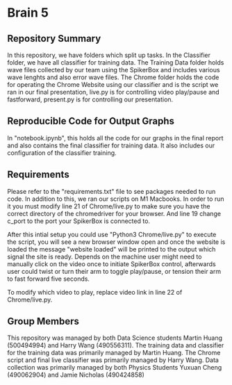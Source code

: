 # Brain 5

## Repository Summary
In this repository, we have folders which split up tasks. In the Classifier folder, we have all classifier for training data. The Training Data folder holds wave files collected by our team using the SpikerBox and includes various wave lenghts and also error wave files. The Chrome folder holds the code for operating the Chrome Website using our classifier and is the script we ran in our final presentation, live.py is for controlling video play/pause and fastforward, present.py is for controlling our presentation. 

## Reproducible Code for Output Graphs
In "notebook.ipynb", this holds all the code for our graphs in the final report and also contains the final classifier for training data. It also includes our configuration of the classifier training. 

## Requirements
Please refer to the "requirements.txt" file to see packages needed to run code. In addition to this, we ran our scripts on M1 Macbooks. In order to run it you must modify line 21 of Chrome/live.py to make sure you have the correct directory of the chromedriver for your browser. And line 19 change c_port to the port your SpikerBox is connected to. 

After this intial setup you could use "Python3 Chrome/live.py" to execute the script, you will see a new browser window open and once the website is loaded the message "website loaded" will be printed to the output which signal the site is ready. Depends on the machine user might need to manually click on the video once to initiate SpikerBox control, afterwards user could twist or turn their arm to toggle play/pause, or tension their arm to fast forward five seconds.

To modify which video to play, replace video link in line 22 of Chrome/live.py.


## Group Members
This repository was managed by both Data Science students Martin Huang (500494994) and Harry Wang (490556311). The training data and classifier for the training data was primarily managed by Martin Huang. The Chrome script and final live classifier was primarily managed by Harry Wang. Data collection was primarily managed by both Physics Students Yuxuan Cheng (490062904) and Jamie Nicholas (490424858)


